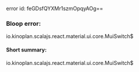 error id: feGDsfQYXMr1szmOpqyAOg==
### Bloop error:

io.kinoplan.scalajs.react.material.ui.core.MuiSwitch$
#### Short summary: 

io.kinoplan.scalajs.react.material.ui.core.MuiSwitch$